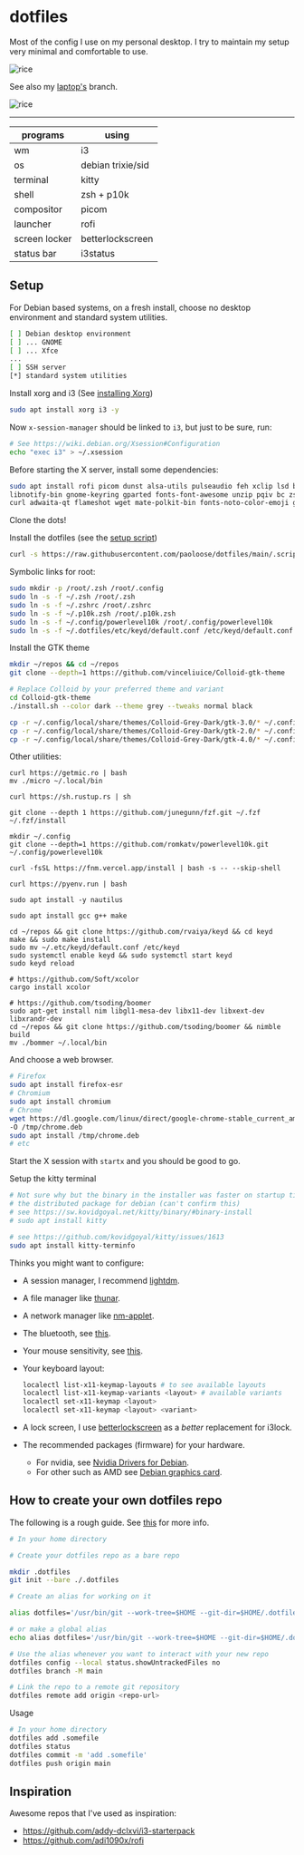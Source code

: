 # dotfiles

Most of the config I use on my personal desktop. I try to maintain
my setup very minimal and comfortable to use.

![rice](./.assets/2023-09-24_rice.png)

See also my [laptop's](https://github.com/paoloose/dotfiles/tree/laptop) branch.

![rice](https://raw.githubusercontent.com/paoloose/dotfiles/laptop/.assets/2023-21-09_rice.png)

---

| programs      | using             |
| ------------- | ----------------- |
| wm            | i3                |
| os            | debian trixie/sid |
| terminal      | kitty             |
| shell         | zsh + p10k        |
| compositor    | picom             |
| launcher      | rofi              |
| screen locker | betterlockscreen  |
| status bar    | i3status          |

## Setup

For Debian based systems, on a fresh install, choose no desktop environment and standard system utilities.

```sh
[ ] Debian desktop environment
[ ] ... GNOME
[ ] ... Xfce
...
[ ] SSH server
[*] standard system utilities
```

Install xorg and i3 (See [installing Xorg](https://wiki.debian.org/Xorg#Installing_Xorg))

```sh
sudo apt install xorg i3 -y
```

Now `x-session-manager` should be linked to `i3`, but just to be sure, run:

```sh
# See https://wiki.debian.org/Xsession#Configuration
echo "exec i3" > ~/.xsession
```

Before starting the X server, install some dependencies:

```sh
sudo apt install rofi picom dunst alsa-utils pulseaudio feh xclip lsd bat
libnotify-bin gnome-keyring gparted fonts-font-awesome unzip pqiv bc zsh
curl adwaita-qt flameshot wget mate-polkit-bin fonts-noto-color-emoji git
```

Clone the dots!

Install the dotfiles (see the [setup script](https://github.com/paoloose/dotfiles/blob/main/.scripts/setup.sh))

```sh
curl -s https://raw.githubusercontent.com/paoloose/dotfiles/main/.scripts/setup.sh | bash
```

Symbolic links for root:

```sh
sudo mkdir -p /root/.zsh /root/.config
sudo ln -s -f ~/.zsh /root/.zsh
sudo ln -s -f ~/.zshrc /root/.zshrc
sudo ln -s -f ~/.p10k.zsh /root/.p10k.zsh
sudo ln -s -f ~/.config/powerlevel10k /root/.config/powerlevel10k
sudo ln -s -f ~/.dotfiles/etc/keyd/default.conf /etc/keyd/default.conf
```

Install the GTK theme

```sh
mkdir ~/repos && cd ~/repos
git clone --depth=1 https://github.com/vinceliuice/Colloid-gtk-theme

# Replace Colloid by your preferred theme and variant
cd Colloid-gtk-theme
./install.sh --color dark --theme grey --tweaks normal black

cp -r ~/.config/local/share/themes/Colloid-Grey-Dark/gtk-3.0/* ~/.config/gtk-3.0
cp -r ~/.config/local/share/themes/Colloid-Grey-Dark/gtk-2.0/* ~/.config/gtk-2.0
cp -r ~/.config/local/share/themes/Colloid-Grey-Dark/gtk-4.0/* ~/.config/gtk-4.0
```

Other utilities:

```
curl https://getmic.ro | bash
mv ./micro ~/.local/bin

curl https://sh.rustup.rs | sh

git clone --depth 1 https://github.com/junegunn/fzf.git ~/.fzf
~/.fzf/install

mkdir ~/.config
git clone --depth=1 https://github.com/romkatv/powerlevel10k.git ~/.config/powerlevel10k

curl -fsSL https://fnm.vercel.app/install | bash -s -- --skip-shell

curl https://pyenv.run | bash

sudo apt install -y nautilus

sudo apt install gcc g++ make

cd ~/repos && git clone https://github.com/rvaiya/keyd && cd keyd
make && sudo make install
sudo mv ~/.etc/keyd/default.conf /etc/keyd
sudo systemctl enable keyd && sudo systemctl start keyd
sudo keyd reload

# https://github.com/Soft/xcolor
cargo install xcolor

# https://github.com/tsoding/boomer
sudo apt-get install nim libgl1-mesa-dev libx11-dev libxext-dev libxrandr-dev
cd ~/repos && git clone https://github.com/tsoding/boomer && nimble build
mv ./bommer ~/.local/bin
```

And choose a web browser.

```sh
# Firefox
sudo apt install firefox-esr
# Chromium
sudo apt install chromium
# Chrome
wget https://dl.google.com/linux/direct/google-chrome-stable_current_amd64.deb
-O /tmp/chrome.deb
sudo apt install /tmp/chrome.deb
# etc
```

Start the X session with `startx` and you should be good to go.

Setup the kitty terminal

```sh
# Not sure why but the binary in the installer was faster on startup time than
# the distributed package for debian (can't confirm this)
# see https://sw.kovidgoyal.net/kitty/binary/#binary-install
# sudo apt install kitty

# see https://github.com/kovidgoyal/kitty/issues/1613
sudo apt install kitty-terminfo
```

Thinks you might want to configure:

- A session manager, I recommend [lightdm](https://wiki.debian.org/LightDM).
- A file manager like [thunar](https://wiki.debian.org/Thunar).
- A network manager like [nm-applet](https://wiki.debian.org/NetworkManager).
- The bluetooth, see [this](https://wiki.debian.org/BluetoothUser).
- Your mouse sensitivity, see [this](https://askubuntu.com/a/1051759).
- Your keyboard layout:

  ```sh
  localectl list-x11-keymap-layouts # to see available layouts
  localectl list-x11-keymap-variants <layout> # available variants
  localectl set-x11-keymap <layout>
  localectl set-x11-keymap <layout> <variant>
  ```

- A lock screen, I use [betterlockscreen](https://github.com/betterlockscreen/betterlockscreen#installation)
  as a *better* replacement for i3lock.

- The recommended packages (firmware) for your hardware.

  - For nvidia, see [Nvidia Drivers for Debian](https://wiki.debian.org/NvidiaGraphicsDrivers).
  - For other such as AMD see [Debian graphics card](https://wiki.debian.org/GraphicsCard).

## How to create your own dotfiles repo

The following is a rough guide. See [this](https://news.ycombinator.com/item?id=11070797) for more info.

```bash
# In your home directory

# Create your dotfiles repo as a bare repo

mkdir .dotfiles
git init --bare ./.dotfiles

# Create an alias for working on it

alias dotfiles='/usr/bin/git --work-tree=$HOME --git-dir=$HOME/.dotfiles'

# or make a global alias
echo alias dotfiles='/usr/bin/git --work-tree=$HOME --git-dir=$HOME/.dotfiles' >> ~/.zshrc # or ~/.bashrc

# Use the alias whenever you want to interact with your new repo
dotfiles config --local status.showUntrackedFiles no
dotfiles branch -M main

# Link the repo to a remote git repository
dotfiles remote add origin <repo-url>
```

Usage

```bash
# In your home directory
dotfiles add .somefile
dotfiles status
dotfiles commit -m 'add .somefile'
dotfiles push origin main
```

## Inspiration

Awesome repos that I've used as inspiration:

- <https://github.com/addy-dclxvi/i3-starterpack>
- <https://github.com/adi1090x/rofi>
